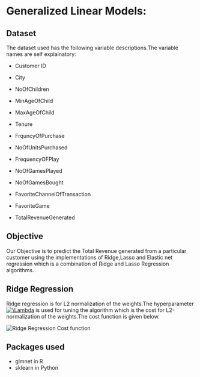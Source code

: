 # Generalized Linear Models:
## Dataset
The dataset used has the following variable descriptions.The variable names are self explainatory:

- Customer ID

- City

- NoOfChildren

- MinAgeOfChild

- MaxAgeOfChild

- Tenure

- FrquncyOfPurchase

- NoOfUnitsPurchased

- FrequencyOFPlay

- NoOfGamesPlayed

- NoOfGamesBought

- FavoriteChannelOfTransaction

- FavoriteGame

 - TotalRevenueGenerated

## Objective
 Our Objective is to predict the Total Revenue generated from a particular customer using the implementations of Ridge,Lasso and Elastic net regression which is a combination of Ridge and Lasso Regression algorithms.

## Ridge Regression
Ridge regression is for L2 normalization of the weights.The hyperparameter <a href="https://www.codecogs.com/eqnedit.php?latex=\Lambda" target="_blank"><img src="https://latex.codecogs.com/gif.latex?\Lambda" title="\Lambda" /></a> is used for tuning the algorithm which is the cost for L2-normalization of the weights.The cost function is given below.
 
 ![Ridge Regression Cost function](Generalized_Linear_Models/images/ridge_cost.JPG)

## Packages used

-  glmnet in R
-  sklearn in Python 
 

 
 
